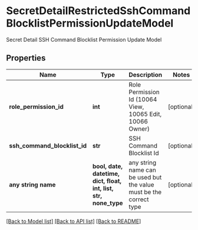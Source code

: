 # SecretDetailRestrictedSshCommandBlocklistPermissionUpdateModel

Secret Detail SSH Command Blocklist Permission Update Model

## Properties
Name | Type | Description | Notes
------------ | ------------- | ------------- | -------------
**role_permission_id** | **int** | Role Permission Id (10064 View, 10065 Edit, 10066 Owner) | [optional] 
**ssh_command_blocklist_id** | **str** | SSH Command Blocklist Id | [optional] 
**any string name** | **bool, date, datetime, dict, float, int, list, str, none_type** | any string name can be used but the value must be the correct type | [optional]

[[Back to Model list]](../README.md#documentation-for-models) [[Back to API list]](../README.md#documentation-for-api-endpoints) [[Back to README]](../README.md)


